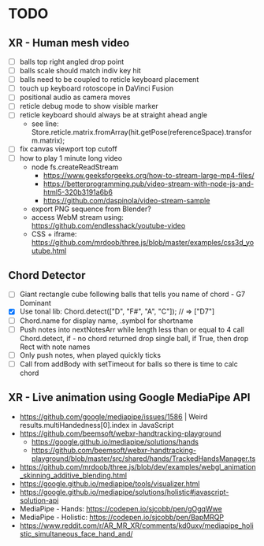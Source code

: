 # TODO

## XR - Human mesh video

- [ ] balls top right angled drop point
- [ ] balls scale should match indiv key hit
- [ ] balls need to be coupled to reticle keyboard placement
- [ ] touch up keyboard rotoscope in DaVinci Fusion
- [ ] positional audio as camera moves
- [ ] reticle debug mode to show visible marker
- [ ] reticle keyboard should always be at straight ahead angle
    - see line: Store.reticle.matrix.fromArray(hit.getPose(referenceSpace).transform.matrix);
- [ ] fix canvas viewport top cutoff
- [ ] how to play 1 minute long video
  - node fs.createReadStream
    - https://www.geeksforgeeks.org/how-to-stream-large-mp4-files/
    - https://betterprogramming.pub/video-stream-with-node-js-and-html5-320b3191a6b6
    - https://github.com/daspinola/video-stream-sample
  - export PNG sequence from Blender?
  - access WebM stream using: https://github.com/endlesshack/youtube-video
  - CSS + iframe: https://github.com/mrdoob/three.js/blob/master/examples/css3d_youtube.html

## Chord Detector
- [ ] Giant rectangle cube following balls that tells you name of chord - G7 Dominant
- [x] Use tonal lib: Chord.detect(["D", "F#", "A", "C"]); // => ["D7"]
- [ ] Chord.name for display name, .symbol for shortname
- [ ] Push notes into nextNotesArr while length less than or equal to 4 call Chord.detect, if - no chord returned drop single ball, if True, then drop Rect with note names
- [ ] Only push notes, when played quickly ticks
- [ ] Call from addBody with setTimeout for balls so there is time to calc chord

## XR - Live animation using Google MediaPipe API

- https://github.com/google/mediapipe/issues/1586 | Weird results.multiHandedness[0].index in JavaScript
- https://github.com/beemsoft/webxr-handtracking-playground
  - https://google.github.io/mediapipe/solutions/hands
  - https://github.com/beemsoft/webxr-handtracking-playground/blob/master/src/shared/hands/TrackedHandsManager.ts
- https://github.com/mrdoob/three.js/blob/dev/examples/webgl_animation_skinning_additive_blending.html
- https://google.github.io/mediapipe/tools/visualizer.html
-  https://google.github.io/mediapipe/solutions/holistic#javascript-solution-api
- MediaPipe - Hands: https://codepen.io/sjcobb/pen/gOgqWwe
- MediaPipe - Holistic: https://codepen.io/sjcobb/pen/BapMRQP
- https://www.reddit.com/r/AR_MR_XR/comments/kd0uxv/mediapipe_holistic_simultaneous_face_hand_and/